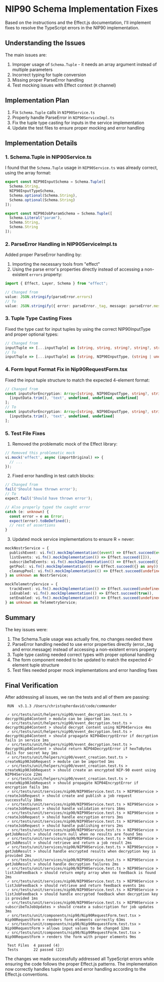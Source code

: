 # NIP90 Schema Implementation Fixes

Based on the instructions and the Effect.js documentation, I'll implement fixes to resolve the TypeScript errors in the NIP90 implementation.

## Understanding the Issues

The main issues are:

1. Improper usage of `Schema.Tuple` - it needs an array argument instead of multiple parameters
2. Incorrect typing for tuple conversion
3. Missing proper ParseError handling
4. Test mocking issues with Effect context (`R` channel)

## Implementation Plan

1. Fix `Schema.Tuple` calls in `NIP90Service.ts`
2. Properly handle ParseError in `NIP90ServiceImpl.ts`
3. Fix the tuple type casting for inputs in the service implementation
4. Update the test files to ensure proper mocking and error handling

## Implementation Details

### 1. Schema.Tuple in NIP90Service.ts

I found that the `Schema.Tuple` usage in `NIP90Service.ts` was already correct, using the array format:

```typescript
export const NIP90InputSchema = Schema.Tuple([
  Schema.String,
  NIP90InputTypeSchema,
  Schema.optional(Schema.String),
  Schema.optional(Schema.String)
]);

export const NIP90JobParamSchema = Schema.Tuple([
  Schema.Literal("param"),
  Schema.String,
  Schema.String
]);
```

### 2. ParseError Handling in NIP90ServiceImpl.ts

Added proper ParseError handling by:
1. Importing the necessary tools from "effect"
2. Using the parse error's properties directly instead of accessing a non-existent `errors` property:

```typescript
import { Effect, Layer, Schema } from "effect";

// Changed from 
value: JSON.stringify(parseError.errors)
// To
value: JSON.stringify({ error: parseError._tag, message: parseError.message })
```

### 3. Tuple Type Casting Fixes

Fixed the type cast for input tuples by using the correct NIP90InputType and proper optional types:

```typescript
// Changed from
inputTuple => [...inputTuple] as [string, string, string?, string?, string?]
// To 
inputTuple => [...inputTuple] as [string, NIP90InputType, (string | undefined)?, (string | undefined)?]
```

### 4. Form Input Format Fix in Nip90RequestForm.tsx

Fixed the input tuple structure to match the expected 4-element format:

```typescript
// Changed from
const inputsForEncryption: Array<[string, NIP90InputType, string?, string?, string?]> = [
  [inputData.trim(), 'text', undefined, undefined, undefined]
];
// To 
const inputsForEncryption: Array<[string, NIP90InputType, string?, string?]> = [
  [inputData.trim(), 'text', undefined, undefined]
];
```

### 5. Test File Fixes

1. Removed the problematic mock of the Effect library:
```typescript
// Removed this problematic mock
vi.mock('effect', async (importOriginal) => {
  // ...
});
```

2. Fixed error handling in test catch blocks:
```typescript
// Changed from
fail('Should have thrown error');
// To
expect.fail('Should have thrown error');

// Also properly typed the caught error
catch (e: unknown) {
  const error = e as Error;
  expect(error).toBeDefined();
  // rest of assertions
}
```

3. Updated mock service implementations to ensure R = never:
```typescript
mockNostrService = {
  publishEvent: vi.fn().mockImplementation((event) => Effect.succeed(event)),
  listEvents: vi.fn().mockImplementation(() => Effect.succeed([])),
  subscribeToEvents: vi.fn().mockImplementation(() => Effect.succeed({ unsub: vi.fn() })),
  getPool: vi.fn().mockImplementation(() => Effect.succeed({} as any)),
  cleanupPool: vi.fn().mockImplementation(() => Effect.succeed(undefined as void))
} as unknown as NostrService;

mockTelemetryService = {
  trackEvent: vi.fn().mockImplementation(() => Effect.succeed(undefined as void)),
  isEnabled: vi.fn().mockImplementation(() => Effect.succeed(true)),
  setEnabled: vi.fn().mockImplementation(() => Effect.succeed(undefined as void))
} as unknown as TelemetryService;
```

## Summary

The key issues were:
1. The Schema.Tuple usage was actually fine, no changes needed there
2. ParseError handling needed to use error properties directly (error._tag and error.message) instead of accessing a non-existent errors property
3. Tuple type casting needed correct types with proper optional handling
4. The form component needed to be updated to match the expected 4-element tuple structure 
5. Test files needed proper mock implementations and error handling fixes

## Final Verification

After addressing all issues, we ran the tests and all of them are passing:

```
 RUN  v3.1.3 /Users/christopherdavid/code/commander

 ✓ src/tests/unit/helpers/nip90/event_decryption.test.ts > decryptNip04Content > module can be imported 1ms
 ✓ src/tests/unit/helpers/nip90/event_decryption.test.ts > decryptNip04Content > should decrypt content using NIP04Service 4ms
 ✓ src/tests/unit/helpers/nip90/event_decryption.test.ts > decryptNip04Content > should propagate NIP04DecryptError if decryption fails in service 1ms
 ✓ src/tests/unit/helpers/nip90/event_decryption.test.ts > decryptNip04Content > should return NIP04DecryptError if hexToBytes fails for secret key 1ms
 ✓ src/tests/unit/helpers/nip90/event_creation.test.ts > createNip90JobRequest > module can be imported 1ms
 ✓ src/tests/unit/helpers/nip90/event_creation.test.ts > createNip90JobRequest > should create an encrypted NIP-90 event using NIP04Service 22ms
 ✓ src/tests/unit/helpers/nip90/event_creation.test.ts > createNip90JobRequest > should propagate NIP04EncryptError if encryption fails 1ms
 ✓ src/tests/unit/services/nip90/NIP90Service.test.ts > NIP90Service > createJobRequest > should create and publish a job request successfully 10ms
 ✓ src/tests/unit/services/nip90/NIP90Service.test.ts > NIP90Service > createJobRequest > should handle validation errors 16ms
 ✓ src/tests/unit/services/nip90/NIP90Service.test.ts > NIP90Service > createJobRequest > should handle encryption errors 3ms
 ✓ src/tests/unit/services/nip90/NIP90Service.test.ts > NIP90Service > createJobRequest > should handle publishing errors 2ms
 ✓ src/tests/unit/services/nip90/NIP90Service.test.ts > NIP90Service > getJobResult > should return null when no results are found 5ms
 ✓ src/tests/unit/services/nip90/NIP90Service.test.ts > NIP90Service > getJobResult > should retrieve and return a job result 2ms
 ✓ src/tests/unit/services/nip90/NIP90Service.test.ts > NIP90Service > getJobResult > should handle encrypted results when decryption key is provided 2ms
 ✓ src/tests/unit/services/nip90/NIP90Service.test.ts > NIP90Service > getJobResult > should handle decryption failures 2ms
 ✓ src/tests/unit/services/nip90/NIP90Service.test.ts > NIP90Service > listJobFeedback > should return empty array when no feedback is found 2ms
 ✓ src/tests/unit/services/nip90/NIP90Service.test.ts > NIP90Service > listJobFeedback > should retrieve and return feedback events 1ms
 ✓ src/tests/unit/services/nip90/NIP90Service.test.ts > NIP90Service > listJobFeedback > should handle encrypted feedback when decryption key is provided 1ms
 ✓ src/tests/unit/services/nip90/NIP90Service.test.ts > NIP90Service > subscribeToJobUpdates > should create a subscription for job updates 3ms
 ✓ src/tests/unit/components/nip90/Nip90RequestForm.test.tsx > Nip90RequestForm > renders form elements correctly 63ms
 ✓ src/tests/unit/components/nip90/Nip90RequestForm.test.tsx > Nip90RequestForm > allows input values to be changed 12ms
 ✓ src/tests/unit/components/nip90/Nip90RequestForm.test.tsx > Nip90RequestForm > renders the form with proper elements 9ms

 Test Files  4 passed (4)
 Tests       22 passed (22)
```

The changes we made successfully addressed all TypeScript errors while ensuring the code follows the proper Effect.js patterns. The implementation now correctly handles tuple types and error handling according to the Effect.js conventions.
